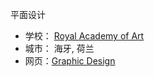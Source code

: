 平面设计

- 学校： [Royal Academy of Art](https://www.kabk.nl)
- 城市： 海牙, 荷兰
- 网页：[Graphic Design](https://www.kabk.nl/en/programmes/bachelor/graphic-design)

